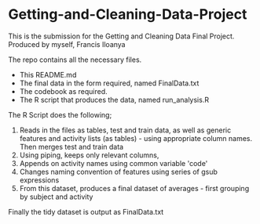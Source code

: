 # Getting-and-Cleaning-Data-Project

This is the submission for the Getting and Cleaning Data Final Project. Produced by myself, Francis Iloanya

The repo contains all the necessary files.

- This README.md
- The final data in the form required, named FinalData.txt
- The codebook as required.
- The R script that produces the data, named run_analysis.R

The R Script does the following;
1. Reads in the files as tables, test and train data, as well as generic features and activity lists (as tables) - using appropriate column names. Then merges test and train data
2. Using piping, keeps only relevant columns, 
3. Appends on activity names using common variable 'code'
4. Changes naming convention of features using series of gsub expressions
5. From this dataset, produces a final dataset of averages - first grouping by subject and activity

Finally the tidy dataset is output as FinalData.txt
